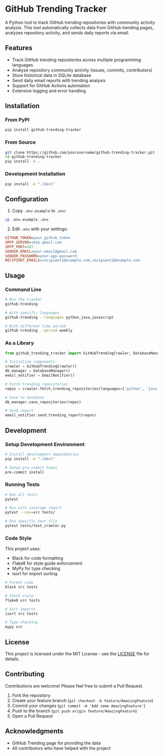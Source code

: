 

# GitHub Trending Tracker

A Python tool to track GitHub trending repositories with community activity analysis. This tool automatically collects data from GitHub trending pages, analyzes repository activity, and sends daily reports via email.

## Features

- Track GitHub trending repositories across multiple programming languages
- Analyze repository community activity (issues, commits, contributors)
- Store historical data in SQLite database
- Send daily email reports with trending analysis
- Support for GitHub Actions automation
- Extensive logging and error handling

## Installation

### From PyPI

```bash
pip install github-trending-tracker
```

### From Source

```bash
git clone https://github.com/yourusername/github-trending-tracker.git
cd github-trending-tracker
pip install -e .
```

### Development Installation

```bash
pip install -e ".[dev]"
```

## Configuration

1. Copy `.env.example` to `.env`:
```bash
cp .env.example .env
```

2. Edit `.env` with your settings:
```ini
GITHUB_TOKEN=your_github_token
SMTP_SERVER=smtp.gmail.com
SMTP_PORT=587
SENDER_EMAIL=your-email@gmail.com
SENDER_PASSWORD=your-app-password
RECIPIENT_EMAILS=recipient1@example.com,recipient2@example.com
```

## Usage

### Command Line

```bash
# Run the tracker
github-trending

# With specific languages
github-trending --languages python,java,javascript

# With different time period
github-trending --period weekly
```

### As a Library

```python
from github_trending_tracker import GitHubTrendingCrawler, DatabaseManager, EmailNotifier

# Initialize components
crawler = GitHubTrendingCrawler()
db_manager = DatabaseManager()
email_notifier = EmailNotifier()

# Fetch trending repositories
repos = crawler.fetch_trending_repositories(languages=['python', 'java'])

# Save to database
db_manager.save_repositories(repos)

# Send report
email_notifier.send_trending_report(repos)
```

## Development

### Setup Development Environment

```bash
# Install development dependencies
pip install -e ".[dev]"

# Setup pre-commit hooks
pre-commit install
```

### Running Tests

```bash
# Run all tests
pytest

# Run with coverage report
pytest --cov=src tests/

# Run specific test file
pytest tests/test_crawler.py
```

### Code Style

This project uses:
- Black for code formatting
- Flake8 for style guide enforcement
- MyPy for type checking
- isort for import sorting

```bash
# Format code
black src tests

# Check style
flake8 src tests

# Sort imports
isort src tests

# Type checking
mypy src
```

## License

This project is licensed under the MIT License - see the [LICENSE](LICENSE) file for details.

## Contributing

Contributions are welcome! Please feel free to submit a Pull Request.

1. Fork the repository
2. Create your feature branch (`git checkout -b feature/AmazingFeature`)
3. Commit your changes (`git commit -m 'Add some AmazingFeature'`)
4. Push to the branch (`git push origin feature/AmazingFeature`)
5. Open a Pull Request

## Acknowledgments

- GitHub Trending page for providing the data
- All contributors who have helped with the project



